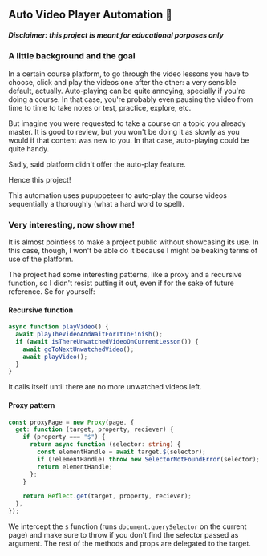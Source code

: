 ## Auto Video Player Automation 🤖

##### Disclaimer: this project is meant for educational porposes only

### A little background and the goal

In a certain course platform, to go through the video lessons you have to choose, click and play the videos one after the other: a very sensible default, actually. Auto-playing can be quite annoying, specially if you're doing a course. In that case, you're probably even pausing the video from time to time to take notes or test, practice, explore, etc.

But imagine you were requested to take a course on a topic you already master. It is good to review, but you won't be doing it as slowly as you would if that content was new to you. In that case, auto-playing could be quite handy.

Sadly, said platform didn't offer the auto-play feature.

Hence this project!

This automation uses pupuppeteer to auto-play the course videos sequentially a thoroughly (what a hard word to spell).

### Very interesting, now show me!

It is almost pointless to make a project public without showcasing its use. In this case, though, I won't be able do it because I might be beaking terms of use of the platform.

The project had some interesting patterns, like a proxy and a recursive function, so I didn't resist putting it out, even if for the sake of future reference. Se for yourself:

#### Recursive function

```typescript
async function playVideo() {
  await playTheVideoAndWaitForItToFinish();
  if (await isThereUnwatchedVideoOnCurrentLesson()) {
    await goToNextUnwatchedVideo();
    await playVideo();
  }
}
```

It calls itself until there are no more unwatched videos left.

#### Proxy pattern

```typescript
const proxyPage = new Proxy(page, {
  get: function (target, property, reciever) {
    if (property === "$") {
      return async function (selector: string) {
        const elementHandle = await target.$(selector);
        if (!elementHandle) throw new SelectorNotFoundError(selector);
        return elementHandle;
      };
    }

    return Reflect.get(target, property, reciever);
  },
});
```

We intercept the `$` function (runs `document.querySelector` on the current page) and make sure to throw if you don't find the selector passed as argument. The rest of the methods and props are delegated to the target.
